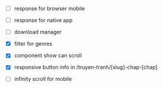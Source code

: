- [ ] response for browser mobile
- [ ] response for native app
- [ ] download manager


- [x] filter for genres
- [x] component show can scroll
- [x] responsive button info in /truyen-tranh/[slug]-chap-[chap]
- [ ] infinity scroll for mobile
